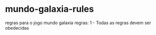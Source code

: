 # mundo-galaxia-rules
regras para o jogo mundo galaxia
regras: 
1 - Todas as regras devem ser obedecidas 
